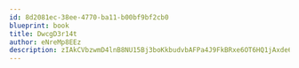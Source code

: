 ```yaml
---
id: 8d2081ec-38ee-4770-ba11-b00bf9bf2cb0
blueprint: book
title: DwcgD3r14t
author: eNreMp8EEz
description: zIAkCVbzwmD4lnB8NU15Bj3boKkbudvbAFPa4J9FkBRxe6OT6HQ1jAxde6aKHiSrOq8uFjd073n4pErfeaUIwVkn3lDRmVcfZOfN
---
```

